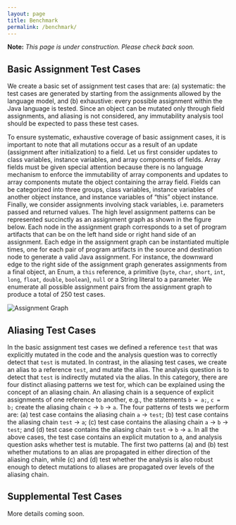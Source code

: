 ```yaml
---
layout: page
title: Benchmark
permalink: /benchmark/
---
```


**Note:** *This page is under construction. Please check back soon.*

## Basic Assignment Test Cases
We create a basic set of assignment test cases that are: (a) systematic: the test cases are generated by starting from the assignments allowed by the language model, and (b) exhaustive: every possible assignment within the Java language is tested. Since an object can be mutated only through field assignments, and aliasing is not considered, any immutability analysis tool should be expected to pass these test cases.

To ensure systematic, exhaustive coverage of basic assignment cases, it is important to note that all mutations occur as a result of an update (assignment after initialization) to a field. Let us first consider updates to class variables, instance variables, and array components of fields. Array fields must be given special attention because there is no language mechanism to enforce the immutability of array components and updates to array components mutate the object containing the array field. Fields can be categorized into three groups, class variables, instance variables of another object instance, and instance variables of “this” object instance. Finally, we consider assignments involving stack variables, i.e. parameters passed and returned values. The high level assignment patterns can be represented succinctly as an assignment graph as shown in the figure below. Each node in the assignment graph corresponds to a set of program artifacts that can be on the left hand side or right hand side of an assignment. Each edge in the assignment graph can be instantiated multiple times, one for each pair of program artifacts in the source and destination node to generate a valid Java assignment. For instance, the downward edge to the right side of the assignment graph generates assignments from a final object, an Enum, a `this` reference, a primitive (`byte`, `char`, `short`, `int`, `long`, `float`, `double`, `boolean`), `null` or a String literal to a parameter. We enumerate all possible assignment pairs from the assignment graph to produce a total of 250 test cases.

![Assignment Graph](../images/assignment-graph.png)

## Aliasing Test Cases
In the basic assignment test cases we defined a reference `test` that was explicitly mutated in the code and the analysis question was to correctly detect that `test` is mutated. In contrast, in the aliasing test cases, we create an alias to a reference `test`, and mutate the alias. The analysis question is to detect that `test` is indirectly mutated via the alias. In this category, there are four distinct aliasing patterns we test for, which can be explained using the concept of an aliasing chain. An aliasing chain is a sequence of explicit assignments of one reference to another, e.g., the statements `b = a;`, `c = b;` create the aliasing chain `c` &rarr; `b` &rarr; `a`. The four patterns of tests we perform are: (a) test case contains the aliasing chain `a` &rarr; `test`; (b) test case contains the aliasing chain `test` &rarr; `a`; (c) test case contains the aliasing chain `a` &rarr; `b` &rarr; `test`; and (d) test case contains the aliasing chain `test` &rarr; `b` &rarr; `a`. In all the above cases, the test case contains an explicit mutation to a, and analysis question asks whether test is mutable. The first two patterns (a) and (b) test whether mutations to an alias are propagated in either direction of the aliasing chain, while (c) and (d) test whether the analysis is also robust enough to detect mutations to aliases are propagated over levels of the aliasing chain.

## Supplemental Test Cases
More details coming soon.